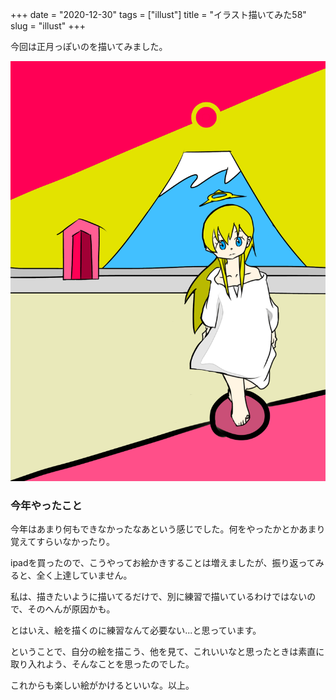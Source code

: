+++
date = "2020-12-30"
tags = ["illust"]
title = "イラスト描いてみた58"
slug = "illust"
+++

今回は正月っぽいのを描いてみました。

![](/img/yui_58.png)

### 今年やったこと

今年はあまり何もできなかったなあという感じでした。何をやったかとかあまり覚えてすらいなかったり。

ipadを買ったので、こうやってお絵かきすることは増えましたが、振り返ってみると、全く上達していません。

私は、描きたいように描いてるだけで、別に練習で描いているわけではないので、そのへんが原因かも。

とはいえ、絵を描くのに練習なんて必要ない...と思っています。

ということで、自分の絵を描こう、他を見て、これいいなと思ったときは素直に取り入れよう、そんなことを思ったのでした。

これからも楽しい絵がかけるといいな。以上。

